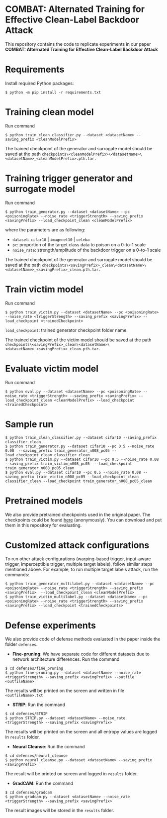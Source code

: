 # COMBAT: Alternated Training for Effective Clean-Label Backdoor Attack

This repository contains the code to replicate experiments in our paper **COMBAT: Alternated Training for Effective Clean-Label Backdoor Attack**

# Requirements
Install required Python packages:
```
$ python -m pip install -r requirements.txt
```
# Training clean model
Run command
```
$ python train_clean_classifier.py --dataset <datasetName> --saving_prefix <cleanModelPrefix>
```
The trained checkpoint of the generator and surrogate model should be saved at the path `checkpoints\<cleanModelPrefix>\<datasetName>\<datasetName>_<cleanModelPrefix>.pth.tar.`


# Training trigger generator and surrogate model 
Run command
```
$ python train_generator.py --dataset <datasetName> --pc <poisoningRate> --noise_rate <triggerStrength> --saving_prefix <savingPrefix> --load_checkpoint_clean <cleanModelPrefix>
``` 

where the parameters are as following:
- `dataset`: `cifar10` | `imagenet10` | `celeba`
- `pc`: proportion of the target class data to poison on a 0-to-1 scale
- `noise_rate`: strength/amplitude of the backdoor trigger on a 0-to-1 scale

The trained checkpoint of the generator and surrogate model should be saved at the path `checkpoints\<savingPrefix>_clean\<datasetName>\<datasetName>_<savingPrefix>_clean.pth.tar.`

# Train victim model
Run command
```
$ python train_victim.py --dataset <datasetName> --pc <poisoningRate> --noise_rate <triggerStrength> --saving_prefix <savingPrefix> --load_checkpoint <trainedCheckpoint>
```
`load_checkpoint`: trained generator checkpoint folder name.

The trained checkpoint of the victim model should be saved at the path `checkpoints\<savingPrefix>_clean\<datasetName>\<datasetName>_<savingPrefix>_clean.pth.tar.`
# Evaluate victim model
Run command
```
$ python eval.py --dataset <datasetName> --pc <poisoningRate> --noise_rate <triggerStrength> --saving_prefix <savingPrefix> --load_checkpoint_clean <cleanModelPrefix> --load_checkpoint <trainedCheckpoint>
```
# Sample run
```
$ python train_clean_classifier.py --dataset cifar10 --saving_prefix classifier_clean
$ python train_generator.py --dataset cifar10 --pc 0.5 --noise_rate 0.08  --saving_prefix train_generator_n008_pc05 --load_checkpoint_clean classifier_clean
$ python train_victim.py --dataset cifar10 --pc 0.5 --noise_rate 0.08 --saving_prefix train_victim_n008_pc05  --load_checkpoint train_generator_n008_pc05_clean
$ python eval.py --dataset cifar10 --pc 0.5 --noise_rate 0.08 --saving_prefix train_victim_n008_pc05 --load_checkpoint_clean classifier_clean --load_checkpoint train_generator_n008_pc05_clean
```
# Pretrained models
We also provide pretrained checkpoints used in the original paper. The checkpoints could be found [here](https://drive.google.com/drive/folders/1YnHTkeSiOzRlXbjd6OKLs9jXHWSikATQ?usp=sharing) (anonymously). You can download and put them in this repository for evaluating.

# Customized attack configurations
To run other attack configurations (warping-based trigger, input-aware trigger, imperceptible trigger, multiple target labels), follow similar steps mentioned above. For example, to run multiple target labels attack, run the commands:
```
$ python train_generator_multilabel.py --dataset <datasetName> --pc <poisoningRate> --noise_rate <triggerStrength> --saving_prefix <savingPrefix>  --load_checkpoint_clean <cleanModelPrefix>
$ python train_victim_multilabel.py --dataset <datasetName> --pc <poisoningRate> --noise_rate <triggerStrength> --saving_prefix <savingPrefix> --load_checkpoint <trainedCheckpoints>
```
# Defense experiments
We also provide code of defense methods evaluated in the paper inside the folder `defenses`.
- **Fine-pruning**: We have separate code for different datasets due to network architecture differences. Run the command
```
$ cd defenses/fine_pruning
$ python fine-pruning.py --dataset <datasetName> --noise_rate <triggerStrength> --saving_prefix <savingPrefix> --outfile <outfileName>
```
The results will be printed on the screen and written in file `<outfileName>.txt`
- **STRIP**: Run the command
```
$ cd defenses/STRIP
$ python STRIP.py --dataset <datasetName> --noise_rate <triggerStrength> --saving_prefix <savingPrefix>
```
The results will be printed on the screen and all entropy values are logged in `results` folder.
- **Neural Cleanse**: Run the command
```
$ cd defenses/neural_cleanse
$ python neural_cleanse.py --dataset <datasetName> --saving_prefix <savingPrefix>
```
The result will be printed on screen and logged in `results` folder.
- **GradCAM**: Run the command
```
$ cd defenses/gradcam
$ python gradcam.py --dataset <datasetName> --noise_rate <triggerStrength> --saving_prefix <savingPrefix>
```
The result images will be stored in the `results` folder.

